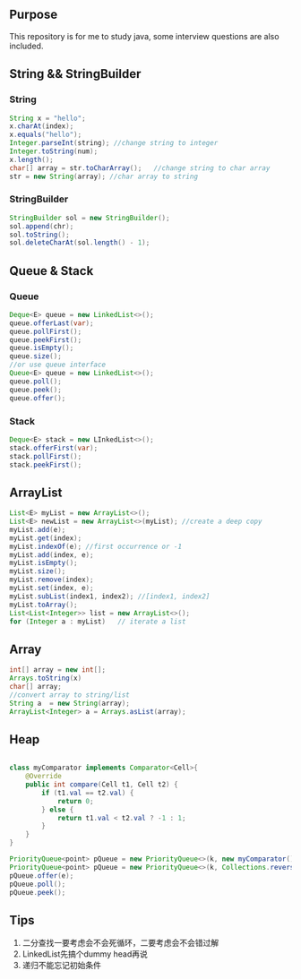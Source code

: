 ## Purpose  

This repository is for me to study java, some interview questions are also included.

## String && StringBuilder

### String
```java
String x = "hello";
x.charAt(index);
x.equals("hello");
Integer.parseInt(string); //change string to integer
Integer.toString(num);
x.length();
char[] array = str.toCharArray();   //change string to char array
str = new String(array); //char array to string
```

### StringBuilder
```java
StringBuilder sol = new StringBuilder();
sol.append(chr);
sol.toString();
sol.deleteCharAt(sol.length() - 1);
```

## Queue & Stack

### Queue 
```java
Deque<E> queue = new LinkedList<>();
queue.offerLast(var);
queue.pollFirst();
queue.peekFirst();
queue.isEmpty();
queue.size();
//or use queue interface
Queue<E> queue = new LinkedList<>();
queue.poll();
queue.peek();
queue.offer();

```

### Stack
```java
Deque<E> stack = new LInkedList<>();
stack.offerFirst(var);
stack.pollFirst();
stack.peekFirst();
```


## ArrayList

```java
List<E> myList = new ArrayList<>();
List<E> newList = new ArrayList<>(myList); //create a deep copy
myList.add(e);
myList.get(index);
myList.indexOf(e); //first occurrence or -1
myList.add(index, e);
myList.isEmpty();
myList.size();
myList.remove(index);
myList.set(index, e);
myList.subList(index1, index2); //[index1, index2]
myList.toArray();
List<List<Integer>> list = new ArrayList<>();
for (Integer a : myList)   // iterate a list
```

## Array

```java
int[] array = new int[];
Arrays.toString(x)
char[] array;
//convert array to string/list
String a  = new String(array);
ArrayList<Integer> a = Arrays.asList(array);
```

## Heap

```java

class myComparator implements Comparator<Cell>{
    @Override
    public int compare(Cell t1, Cell t2) {
        if (t1.val == t2.val) {
            return 0;
        } else {
            return t1.val < t2.val ? -1 : 1;
        }
    }
}

PriorityQueue<point> pQueue = new PriorityQueue<>(k, new myComparator()); //k need to be positive
PriorityQueue<point> pQueue = new PriorityQueue<>(k, Collections.reverseOrder());
pQueue.offer(e);
pQueue.poll();
pQueue.peek();
```



## Tips

1. 二分查找一要考虑会不会死循环，二要考虑会不会错过解
2. LinkedList先搞个dummy head再说
3. 递归不能忘记初始条件
 